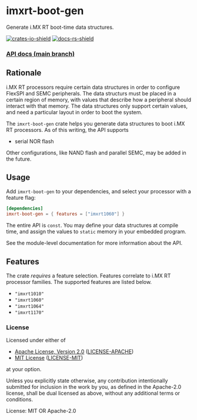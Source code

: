 # imxrt-boot-gen

Generate i.MX RT boot-time data structures.

[![crates-io-shield][]][crates-io]
[![docs-rs-shield][]][docs-rs]

[crates-io-shield]: https://img.shields.io/crates/v/imxrt-boot-gen
[crates-io]: https://crates.io/crates/imxrt-boot-gen
[docs-rs-shield]: https://docs.rs/imxrt-boot-gen/badge.svg
[docs-rs]: https://docs.rs/imxrt-boot-gen/

### [API docs (main branch)](https://imxrt-rs.github.io/imxrt-boot-gen/)

## Rationale

i.MX RT processors require certain data structures in order to configure
FlexSPI and SEMC peripherals. The data structurs must be placed
in a certain region of memory, with values that describe how a peripheral should
interact with that memory. The data structures only support certain values,
and need a particular layout in order to boot the system.

The `imxrt-boot-gen` crate helps you generate data structures to boot i.MX RT processors.
As of this writing, the API supports

- serial NOR flash

Other configurations, like NAND flash and parallel SEMC, may be added in the future.

## Usage

Add `imxrt-boot-gen` to your dependencies, and select your processor with a feature flag:

```toml
[dependencies]
imxrt-boot-gen = { features = ["imxrt1060"] }
```

The entire API is `const`. You may define your data structures at compile
time, and assign the values to `static` memory in your embedded program.

See the module-level documentation for more information about the API.

## Features

The crate *requires* a feature selection. Features correlate to i.MX RT processor families.
The supported features are listed below.

- `"imxrt1010"`
- `"imxrt1060"`
- `"imxrt1064"`
- `"imxrt1170"`

### License

Licensed under either of

- [Apache License, Version 2.0](http://www.apache.org/licenses/LICENSE-2.0) ([LICENSE-APACHE](./LICENSE-APACHE))
- [MIT License](http://opensource.org/licenses/MIT) ([LICENSE-MIT](./LICENSE-MIT))

at your option.

Unless you explicitly state otherwise, any contribution intentionally submitted
for inclusion in the work by you, as defined in the Apache-2.0 license, shall be
dual licensed as above, without any additional terms or conditions.

License: MIT OR Apache-2.0
